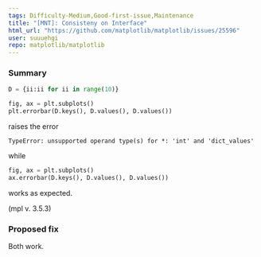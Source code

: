 ```yaml
---
tags: Difficulty-Medium,Good-first-issue,Maintenance
title: "[MNT]: Consisteny on Interface"
html_url: "https://github.com/matplotlib/matplotlib/issues/25596"
user: suuuehgi
repo: matplotlib/matplotlib
---
```


### Summary

```python
D = {ii:ii for ii in range(10)}

fig, ax = plt.subplots()
plt.errorbar(D.keys(), D.values(), D.values())
```
raises the error
```log
TypeError: unsupported operand type(s) for *: 'int' and 'dict_values'
```
while
```python
fig, ax = plt.subplots()
ax.errorbar(D.keys(), D.values(), D.values())
```
works as expected.

(mpl v. 3.5.3)

### Proposed fix

Both work.